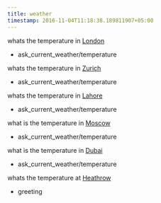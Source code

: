 ```yaml
---
title: weather
timestamp: 2016-11-04T11:18:38.189811907+05:00
---
```


whats the temperature in [London](city)
* ask_current_weather/temperature

whats the temperature in [Zurich](city)
* ask_current_weather/temperature

whats the temperature in [Lahore](city)
* ask_current_weather/temperature

what is the temperature in [Moscow](city)
* ask_current_weather/temperature

what is the temperature in [Dubai](city)
* ask_current_weather/temperature

whats the temperature at [Heathrow](city)
* greeting
